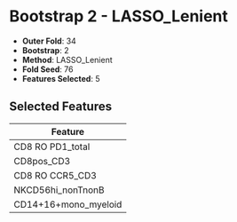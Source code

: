 # Bootstrap 2 - LASSO_Lenient

- **Outer Fold**: 34
- **Bootstrap**: 2
- **Method**: LASSO_Lenient
- **Fold Seed**: 76
- **Features Selected**: 5

## Selected Features

| Feature |
|---------|
| CD8 RO PD1_total |
| CD8pos_CD3 |
| CD8 RO CCR5_CD3 |
| NKCD56hi_nonTnonB |
| CD14+16+mono_myeloid |
